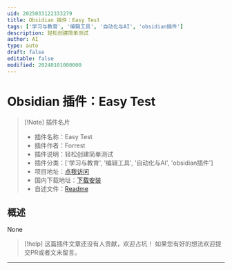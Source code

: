 ```yaml
---
uid: 2025033122333279
title: Obsidian 插件：Easy Test
tags: ['学习与教育', '编辑工具', '自动化与AI', 'obsidian插件']
description: 轻松创建简单测试
author: AI
type: auto
draft: false
editable: false
modified: 20240101000000
---
```


# Obsidian 插件：Easy Test

> [!Note] 插件名片
> - 插件名称：Easy Test
> - 插件作者：Forrest
> - 插件说明：轻松创建简单测试
> - 插件分类：['学习与教育', '编辑工具', '自动化与AI', 'obsidian插件']
> - 项目地址：[点我访问](https://github.com/forrest1398/obsidian-easyTest-plugin)
> - 国内下载地址：[下载安装](https://pkmer.cn/products/plugin/pluginMarket/?easy-test)
> - 自述文件：[Readme](https://ghproxy.net/https://raw.githubusercontent.com/forrest1398/obsidian-easyTest-plugin/main/README.md)



## 概述

None


> [!help] 
> 这篇插件文章还没有人贡献，欢迎占坑！
> 如果您有好的想法欢迎提交PR或者文末留言。
> 

---



